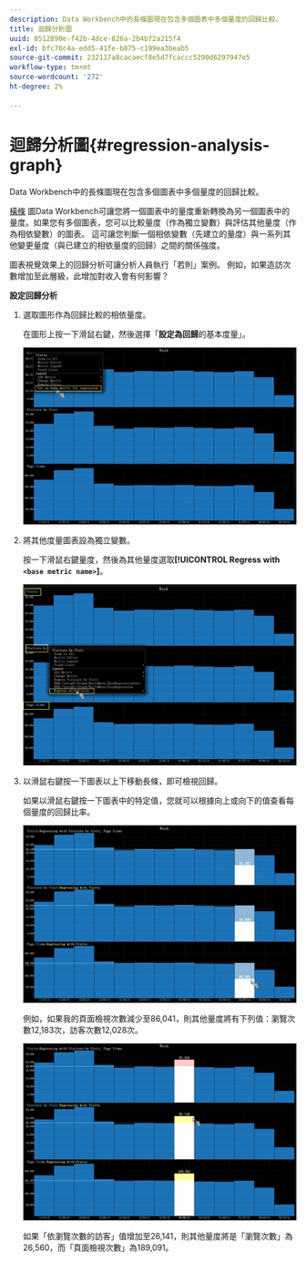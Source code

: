 ```yaml
---
description: Data Workbench中的長條圖現在包含多個圖表中多個量度的回歸比較。
title: 迴歸分析圖
uuid: 8512890e-f42b-4dce-826a-2b4bf2a215f4
exl-id: bfc76c4a-edd5-41fe-b875-c199ea3beab5
source-git-commit: 232117a8cacaecf8e5d7fcaccc5290d6297947e5
workflow-type: tm+mt
source-wordcount: '272'
ht-degree: 2%

---
```


# 迴歸分析圖{#regression-analysis-graph}

Data Workbench中的長條圖現在包含多個圖表中多個量度的回歸比較。

[橫條](https://experienceleague.adobe.com/docs/data-workbench/using/client/analysis-visualizations/graphs/c-graphs.html) 圖Data Workbench可讓您將一個圖表中的量度重新轉換為另一個圖表中的量度。如果您有多個圖表，您可以比較量度（作為獨立變數）與評估其他量度（作為相依變數）的圖表。 這可讓您判斷一個相依變數（先建立的量度）與一系列其他變更量度（與已建立的相依量度的回歸）之間的關係強度。

圖表視覺效果上的回歸分析可讓分析人員執行「若則」案例。 例如，如果造訪次數增加至此層級，此增加對收入會有何影響？

**設定回歸分析**

1. 選取圖形作為回歸比較的相依量度。

   在圖形上按一下滑鼠右鍵，然後選擇「**設定為回歸**&#x200B;的基本度量」。

   ![](assets/c_graph_regression_1.png)

1. 將其他度量圖表設為獨立變數。

   按一下滑鼠右鍵量度，然後為其他量度選取&#x200B;**[!UICONTROL Regress with `<base metric name>`]**。

   ![](assets/c_graph_regression.png)

1. 以滑鼠右鍵按一下圖表以上下移動長條，即可檢視回歸。

   如果以滑鼠右鍵按一下圖表中的特定值，您就可以根據向上或向下的值查看每個量度的回歸比率。

   ![](assets/c_graph_regression_2.png)

   例如，如果我的頁面檢視次數減少至86,041，則其他量度將有下列值：瀏覽次數12,183次，訪客次數12,028次。

   ![](assets/c_graph_regression_3.png)

   如果「依瀏覽次數的訪客」值增加至26,141，則其他量度將是「瀏覽次數」為26,560，而「頁面檢視次數」為189,091。
